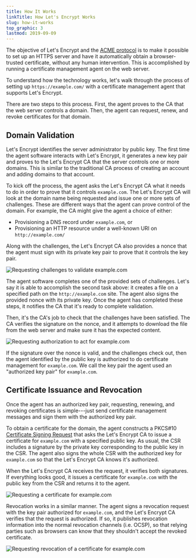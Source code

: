```yaml
---
title: How It Works
linkTitle: How Let's Encrypt Works
slug: how-it-works
top_graphic: 3
lastmod: 2019-09-09
---
```


The objective of Let's&nbsp;Encrypt and the [ACME protocol](https://ietf-wg-acme.github.io/acme/) is to make it possible to set up an HTTPS server and have it automatically obtain a browser-trusted certificate, without any human intervention.  This is accomplished by running a certificate management agent on the web server.

To understand how the technology works, let's walk through the process of setting up `https://example.com/` with a certificate management agent that supports Let's&nbsp;Encrypt.

There are two steps to this process.  First, the agent proves to the CA that the web server controls a domain.  Then, the agent can request, renew, and revoke certificates for that domain.

## Domain Validation

Let's&nbsp;Encrypt identifies the server administrator by public key.  The first time the agent software interacts with Let's&nbsp;Encrypt, it generates a new key pair and proves to the Let's&nbsp;Encrypt CA that the server controls one or more domains.  This is similar to the traditional CA process of creating an account and adding domains to that account.

To kick off the process, the agent asks the Let's Encrypt CA what it needs to do in order to prove that it controls `example.com`.  The Let's Encrypt CA will look at the domain name being requested and issue one or more sets of challenges.   These are different ways that the agent can prove control of the domain.  For example, the CA might give the agent a choice of either:

* Provisioning a DNS record under `example.com`, or
* Provisioning an HTTP resource under a well-known URI on `http://example.com/`

Along with the challenges, the Let's Encrypt CA also provides a nonce that the agent must sign with its private key pair to prove that it controls the key pair.

<div class="howitworks-figure">
<img alt="Requesting challenges to validate example.com"
     src="/images/howitworks_challenge.png"/>
</div>

The agent software completes one of the provided sets of challenges.   Let's say it is able to accomplish the second task above: it creates a file on a specified path on the `http://example.com` site.  The agent also signs the provided nonce with its private key.  Once the agent has completed these steps, it notifies the CA that it's ready to complete validation.

Then, it's the CA's job to check that the challenges have been satisfied.  The CA verifies the signature on the nonce, and it attempts to download the file from the web server and make sure it has the expected content.

<div class="howitworks-figure">
<img alt="Requesting authorization to act for example.com"
     src="/images/howitworks_authorization.png"/>
</div>

If the signature over the nonce is valid, and the challenges check out, then the agent identified by the public key is authorized to do certificate management for `example.com`.  We call the key pair the agent used an "authorized key pair" for `example.com`.


## Certificate Issuance and Revocation

Once the agent has an authorized key pair, requesting, renewing, and revoking certificates is simple---just send certificate management messages and sign them with the authorized key pair.

To obtain a certificate for the domain, the agent constructs a PKCS#10 [Certificate Signing Request](https://tools.ietf.org/html/rfc2986) that asks the Let's&nbsp;Encrypt CA to issue a certificate for `example.com` with a specified public key.  As usual, the CSR includes a signature by the private key corresponding to the public key in the CSR.  The agent also signs the whole CSR with the authorized key for `example.com` so that the Let's&nbsp;Encrypt CA knows it's authorized.

When the Let's&nbsp;Encrypt CA receives the request, it verifies both signatures.  If everything looks good, it issues a certificate for `example.com` with the public key from the CSR and returns it to the agent.

<div class="howitworks-figure">
<img alt="Requesting a certificate for example.com"
     src="/images/howitworks_certificate.png"/>
</div>

Revocation works in a similar manner.  The agent signs a revocation request with the key pair authorized for `example.com`, and the Let's&nbsp;Encrypt CA verifies that the request is authorized.  If so, it publishes revocation information into the normal revocation channels (i.e. OCSP), so that relying parties such as browsers can know that they shouldn't accept the revoked certificate.

<div class="howitworks-figure">
<img alt="Requesting revocation of a certificate for example.com"
     src="/images/howitworks_revocation.png"/>
</div>

